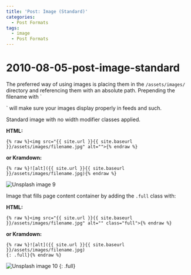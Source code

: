 ```yaml
---
title: 'Post: Image (Standard)'
categories:
  - Post Formats
tags:
  - image
  - Post Formats
---
```


# 2010-08-05-post-image-standard

The preferred way of using images is placing them in the `/assets/images/` directory and referencing them with an absolute path. Prepending the filename with \`

\` will make sure your images display properly in feeds and such.

Standard image with no width modifier classes applied.

**HTML:**

```markup
{% raw %}<img src="{{ site.url }}{{ site.baseurl }}/assets/images/filename.jpg" alt="">{% endraw %}
```

**or Kramdown:**

```text
{% raw %}![alt]({{ site.url }}{{ site.baseurl }}/assets/images/filename.jpg){% endraw %}
```

![Unsplash image 9](https://github.com/kyu9/kyu9.github.io/tree/5c7a29a920f3e7a37b26ba9b5d143743cb67699b/docs/_posts/%7B%7B%20site.url%20%7D%7D%7B%7B%20site.baseurl%20%7D%7D/assets/images/unsplash-image-9.jpg)

Image that fills page content container by adding the `.full` class with:

**HTML:**

```markup
{% raw %}<img src="{{ site.url }}{{ site.baseurl }}/assets/images/filename.jpg" alt="" class="full">{% endraw %}
```

**or Kramdown:**

```text
{% raw %}![alt]({{ site.url }}{{ site.baseurl }}/assets/images/filename.jpg)
{: .full}{% endraw %}
```

![Unsplash image 10](https://github.com/kyu9/kyu9.github.io/tree/5c7a29a920f3e7a37b26ba9b5d143743cb67699b/docs/_posts/%7B%7B%20site.url%20%7D%7D%7B%7B%20site.baseurl%20%7D%7D/assets/images/unsplash-image-10.jpg) {: .full}

